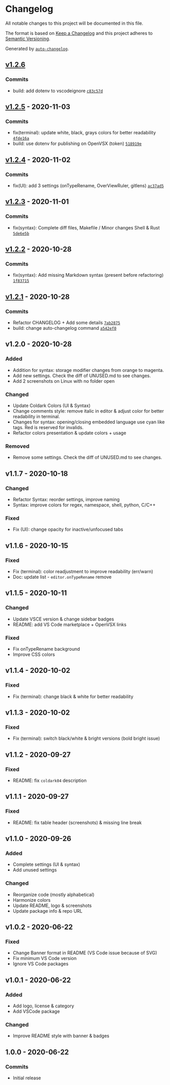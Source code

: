 # Changelog

All notable changes to this project will be documented in this file.

The format is based on [Keep a Changelog](https://keepachangelog.com/en/1.0.0/)
and this project adheres to [Semantic Versioning](https://semver.org/spec/v2.0.0.html).

Generated by [`auto-changelog`](https://github.com/CookPete/auto-changelog).

## [v1.2.6](https://github.com/ArmandPhilippot/coldark-vscode/compare/v1.2.5...v1.2.6)

### Commits

- build: add dotenv to vscodeignore [`c83c57d`](https://github.com/ArmandPhilippot/coldark-vscode/commit/c83c57df1cc8aad80712052332c631dcfd4ab4c2)

## [v1.2.5](https://github.com/ArmandPhilippot/coldark-vscode/compare/v1.2.4...v1.2.5) - 2020-11-03

### Commits

- fix(terminal): update white, black, grays colors for better readability [`4fde16a`](https://github.com/ArmandPhilippot/coldark-vscode/commit/4fde16a134be261c13c66b67cf0f2ea402433ae8)
- build: use dotenv for publishing on OpenVSX (token) [`518919e`](https://github.com/ArmandPhilippot/coldark-vscode/commit/518919e3ec5ae73e077e117e17bf3b81c42721df)

## [v1.2.4](https://github.com/ArmandPhilippot/coldark-vscode/compare/v1.2.3...v1.2.4) - 2020-11-02

### Commits

- fix(UI): add 3 settings (onTypeRename, OverViewRuler, gitlens) [`ac37ad5`](https://github.com/ArmandPhilippot/coldark-vscode/commit/ac37ad5c169e74c27027eb832af88760523b4ea7)

## [v1.2.3](https://github.com/ArmandPhilippot/coldark-vscode/compare/v1.2.2...v1.2.3) - 2020-11-01

### Commits

- fix(syntax): Complete diff files, Makefile / Minor changes Shell & Rust [`5de6e5b`](https://github.com/ArmandPhilippot/coldark-vscode/commit/5de6e5ba01bbc90f23b3e6f8b3bfda9bfc3df01e)

## [v1.2.2](https://github.com/ArmandPhilippot/coldark-vscode/compare/v1.2.1...v1.2.2) - 2020-10-28

### Commits

- fix(syntax): Add missing Markdown syntax (present before refactoring) [`1f83715`](https://github.com/ArmandPhilippot/coldark-vscode/commit/1f837151775140cd5f3001630039c28ab29da418)

## [v1.2.1](https://github.com/ArmandPhilippot/coldark-vscode/compare/v1.2.0...v1.2.1) - 2020-10-28

### Commits

- Refactor CHANGELOG + Add some details [`7ab2875`](https://github.com/ArmandPhilippot/coldark-vscode/commit/7ab28758a2695f15262f7bb1c4e196eb72473199)
- build: change auto-changelog command [`a542ef0`](https://github.com/ArmandPhilippot/coldark-vscode/commit/a542ef0cf27f0d16c5f713022e9c58b073929f08)

<!-- auto-changelog-above -->

## v1.2.0 - 2020-10-28

### Added

- Addition for syntax: storage modifier changes from orange to magenta.
- Add new settings. Check the diff of UNUSED.md to see changes.
- Add 2 screenshots on Linux with no folder open

### Changed

- Update Coldark Colors (UI & Syntax)
- Change comments style: remove italic in editor & adjust color for better readability in terminal.
- Changes for syntax: opening/closing embedded language use cyan like tags. Red is reserved for invalids.
- Refactor colors presentation & update colors + usage

### Removed

- Remove some settings. Check the diff of UNUSED.md to see changes.

## v1.1.7 - 2020-10-18

### Changed

- Refactor Syntax: reorder settings, improve naming
- Syntax: improve colors for regex, namespace, shell, python, C/C++

### Fixed

- Fix (UI): change opacity for inactive/unfocused tabs

## v1.1.6 - 2020-10-15

### Fixed

- Fix (terminal): color readjustment to improve readability (err/warn)
- Doc: update list - `editor.onTypeRename` remove

## v1.1.5 - 2020-10-11

### Changed

- Update VSCE version & change sidebar badges
- README: add VS Code marketplace + OpenVSX links

### Fixed

- Fix onTypeRename background
- Improve CSS colors

## v1.1.4 - 2020-10-02

### Fixed

- Fix (terminal): change black & white for better readability

## v1.1.3 - 2020-10-02

### Fixed

- Fix (terminal): switch black/white & bright versions (bold bright issue)

## v1.1.2 - 2020-09-27

### Fixed

- README: fix `coldark04` description

## v1.1.1 - 2020-09-27

### Fixed

- README: fix table header (screenshots) & missing line break

## v1.1.0 - 2020-09-26

### Added

- Complete settings (UI & syntax)
- Add unused settings

### Changed

- Reorganize code (mostly alphabetical)
- Harmonize colors
- Update README, logo & screenshots
- Update package info & repo URL

## v1.0.2 - 2020-06-22

### Fixed

- Change Banner format in README (VS Code issue because of SVG)
- Fix minimum VS Code version
- Ignore VS Code packages

## v1.0.1 - 2020-06-22

### Added

- Add logo, license & category
- Add VSCode package

### Changed

- Improve README style with banner & badges

## 1.0.0 - 2020-06-22

### Commits

- Initial release
